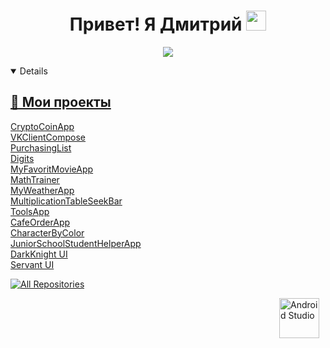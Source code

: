 <h1 align="center">Привет! Я Дмитрий
<img src="https://github.com/blackcater/blackcater/raw/main/images/Hi.gif" height="32"/> </h1>

<p align="center">
  <a href="https://github.com/Foxxx48">
    <img src="https://readme-typing-svg.demolab.com/?lines=Я%20Android%20Разработчик;%20здесь;вы найдете мои проекты;эксперименты;и немного того;что меня вдохновляет&font=Fira%20Code&center=true&width=440&height=45&color=adbac7&vCenter=true&pause=500&size=32" />
</p>

<details open> 
  <summary><h2>📘 Мои проекты</h2></summary>

  <!-- Repo info cards - https://github.com/anuraghazra/github-readme-stats -->
  <!-- Small repo cards (fork) - https://github.com/DenverCoder1/github-readme-stats -->
  <p align="left">
    <a href="https://github.com/Foxxx48/CryptoCoinApp">CryptoCoinApp</a>
    <br />
    <a href="https://github.com/Foxxx48/VKClientCompose">VKClientCompose</a>
    <br />
    <a href="https://github.com/Foxxx48/PurchasingList">PurchasingList</a>
    <br />
    <a href="https://github.com/Foxxx48/Digits">Digits</a>
    <br />
    <a href="https://github.com/Foxxx48/MyFavoritMovieApp">MyFavoritMovieApp</a>
    <br />
    <a href="https://github.com/Foxxx48/MathTrainer">MathTrainer</a>
    <br />
    <a href="https://github.com/Foxxx48/MyWeatherApp">MyWeatherApp</a>
    <br />
    <a href="https://github.com/Foxxx48/MultiplicationTableSeekBar">MultiplicationTableSeekBar</a>
    <br />
    <a href="https://github.com/Foxxx48/ToolsApp">ToolsApp</a>
    <br />
    <a href="https://github.com/Foxxx48/CafeOrderApp">CafeOrderApp</a>
    <br />
    <a href="https://github.com/Foxxx48/CharacterByColor">CharacterByColor</a>
    <br />
    <a href="https://github.com/Foxxx48/JuniorSchoolStudentHelperApp">JuniorSchoolStudentHelperApp</a>
    <br />
    <a href="https://github.com/Foxxx48/DarkKnightConstraintLayout">DarkKnight UI</a>
      <br />
    <a href="https://github.com/Foxxx48/MyConstraintLayoutExample">Servant UI</a>
    
  </p>

  <a href="https://github.com/Foxxx48?tab=repositories&sort=stargazers"><img alt="All Repositories" title="All Repositories" src="https://custom-icon-badges.demolab.com/badge/-Click%20Here%20For%20All%20My%20Repos-1F222E?style=for-the-badge&logoColor=white&logo=repo"/></a>
</details>






<!--

<br />
Здесь вы найдете мои проекты, эксперименты и немного того, что меня вдохновляет.


<h1 align="center">Hi there, I'm <a href="..." target="_blank">Dmitry</a>
<img src="https://github.com/blackcater/blackcater/raw/main/images/Hi.gif" height="32"/> </h1>

animated string
[![Typing SVG](https://readme-typing-svg.herokuapp.com?color=%2336BCF7&lines=Я+Android+developer)](https://git.io/typing-svg)

<p align="center">
 
  <a href="https://github.com/DenverCoder1/readme-typing-svg">
    <img src="https://readme-typing-svg.demolab.com/?lines=Full-stack%20web%20and%20app%20developer;Experienced%20UI%2FUX%20Designer;10%2B%20years%20of%20coding%20experience;Always%20learning%20new%20things&font=Fira%20Code&center=true&width=440&height=45&color=f75c7e&vCenter=true&pause=1000&size=22" /></a>
</p>

graph of user activity
[![Ashutosh's github activity graph](https://github-readme-activity-graph.vercel.app/graph?username=Foxxx48&theme=dracula)](https://github.com/ashutosh00710/github-readme-activity-graph)

**Foxxx48/Foxxx48** is a ✨ _special_ ✨ repository because its `README.md` (this file) appears on your GitHub profile.

Here are some ideas to get you started:

- 🔭 I’m currently working on ...
- 🌱 I’m currently learning ...
- 👯 I’m looking to collaborate on ...
- 🤔 I’m looking for help with ...
- 💬 Ask me about ...
- 📫 How to reach me: ...
- 😄 Pronouns: ...
- ⚡ Fun fact: ...
-->



<img align="right" alt="Android Studio" width="64px" hight="64px" src="https://komarev.com/ghpvc/?username=Foxxx48" style="padding-right:10px;" />








